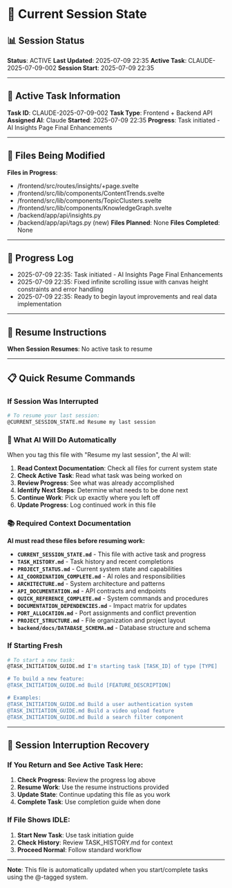 # 🔄 Current Session State

## 📊 Session Status
**Status**: ACTIVE
**Last Updated**: 2025-07-09 22:35
**Active Task**: CLAUDE-2025-07-09-002
**Session Start**: 2025-07-09 22:35

---

## 🎯 Active Task Information
**Task ID**: CLAUDE-2025-07-09-002
**Task Type**: Frontend + Backend API
**Assigned AI**: Claude
**Started**: 2025-07-09 22:35
**Progress**: Task initiated - AI Insights Page Final Enhancements

---

## 📁 Files Being Modified
**Files in Progress**: 
- /frontend/src/routes/insights/+page.svelte
- /frontend/src/lib/components/ContentTrends.svelte
- /frontend/src/lib/components/TopicClusters.svelte
- /frontend/src/lib/components/KnowledgeGraph.svelte
- /backend/app/api/insights.py
- /backend/app/api/tags.py (new)
**Files Planned**: None
**Files Completed**: None

---

## 📝 Progress Log
- 2025-07-09 22:35: Task initiated - AI Insights Page Final Enhancements
- 2025-07-09 22:35: Fixed infinite scrolling issue with canvas height constraints and error handling
- 2025-07-09 22:35: Ready to begin layout improvements and real data implementation

---

## 🔄 Resume Instructions
**When Session Resumes**: No active task to resume

---

## 📋 Quick Resume Commands

### If Session Was Interrupted
```bash
# To resume your last session:
@CURRENT_SESSION_STATE.md Resume my last session
```

### 🤖 What AI Will Do Automatically
When you tag this file with "Resume my last session", the AI will:
1. **Read Context Documentation**: Check all files for current system state
2. **Check Active Task**: Read what task was being worked on
3. **Review Progress**: See what was already accomplished
4. **Identify Next Steps**: Determine what needs to be done next
5. **Continue Work**: Pick up exactly where you left off
6. **Update Progress**: Log continued work in this file

### 📚 Required Context Documentation
**AI must read these files before resuming work:**
- **`CURRENT_SESSION_STATE.md`** - This file with active task and progress
- **`TASK_HISTORY.md`** - Task history and recent completions
- **`PROJECT_STATUS.md`** - Current system state and capabilities
- **`AI_COORDINATION_COMPLETE.md`** - AI roles and responsibilities
- **`ARCHITECTURE.md`** - System architecture and patterns
- **`API_DOCUMENTATION.md`** - API contracts and endpoints
- **`QUICK_REFERENCE_COMPLETE.md`** - System commands and procedures
- **`DOCUMENTATION_DEPENDENCIES.md`** - Impact matrix for updates
- **`PORT_ALLOCATION.md`** - Port assignments and conflict prevention
- **`PROJECT_STRUCTURE.md`** - File organization and project layout
- **`backend/docs/DATABASE_SCHEMA.md`** - Database structure and schema

### If Starting Fresh
```bash
# To start a new task:
@TASK_INITIATION_GUIDE.md I'm starting task [TASK_ID] of type [TYPE]

# To build a new feature:
@TASK_INITIATION_GUIDE.md Build [FEATURE_DESCRIPTION]

# Examples:
@TASK_INITIATION_GUIDE.md Build a user authentication system
@TASK_INITIATION_GUIDE.md Build a video upload feature
@TASK_INITIATION_GUIDE.md Build a search filter component
```

---

## 🚨 Session Interruption Recovery

### If You Return and See Active Task Here:
1. **Check Progress**: Review the progress log above
2. **Resume Work**: Use the resume instructions provided
3. **Update State**: Continue updating this file as you work
4. **Complete Task**: Use completion guide when done

### If File Shows IDLE:
1. **Start New Task**: Use task initiation guide
2. **Check History**: Review TASK_HISTORY.md for context
3. **Proceed Normal**: Follow standard workflow

---

**Note**: This file is automatically updated when you start/complete tasks using the @-tagged system.